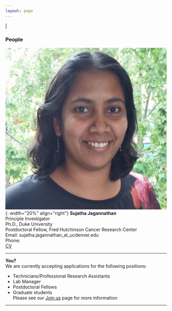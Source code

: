 ```yaml
---
layout: page
---
```

|

### People

      
      
![Suja Jagannathan](/img/SJ_photo_for_flyer.jpg){: width="20%" align="right"}
**Sujatha Jagannathan**  
Principle Investigator  
Ph.D., Duke University    
Postdoctoral Fellow, Fred Hutchinson Cancer Research Center  
Email: sujatha.jagannathan_at_ucdenver.edu  
Phone:   
<a href="/members/members-postdocs/cv/JagannathanSujatha.pdf">CV</a>&nbsp;
<a href="http://scholar.google.com/citations?user=AhRVE-MAAAAJ" target="new"><i class="ai ai-google-scholar fa-fw"></i></a>&nbsp;
<a href="http://twitter.com/RNA_biologist" target="new"><i class="fa fa-twitter fa-fw"></i></a>  

---

**You?**  
We are currently accepting applications for the following positions:
- Technicians/Professional Research Assistants  
- Lab Manager  
- Postdoctoral Fellows  
- Graduate students  
Please see our [Join us](https://jagannathan-lab.github.io/joinus/) page for more information

---
